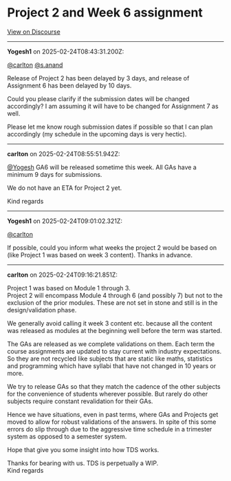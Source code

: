 # Project 2 and Week 6 assignment

[View on Discourse](https://discourse.onlinedegree.iitm.ac.in/t/project-2-and-week-6-assignment/168303)

---
**Yogesh1** on 2025-02-24T08:43:31.200Z:

[@carlton](/u/carlton) [@s.anand](/u/s.anand)

Release of Project 2 has been delayed by 3 days, and release of Assignment 6
has been delayed by 10 days.

Could you please clarify if the submission dates will be changed accordingly?
I am assuming it will have to be changed for Assignment 7 as well.

Please let me know rough submission dates if possible so that I can plan
accordingly (my schedule in the upcoming days is very hectic).



---
**carlton** on 2025-02-24T08:55:51.942Z:

[@Yogesh](/u/yogesh) GA6 will be released sometime this week. All GAs have a
minimum 9 days for submissions.

We do not have an ETA for Project 2 yet.

Kind regards



---
**Yogesh1** on 2025-02-24T09:01:02.321Z:

[@carlton](/u/carlton)

If possible, could you inform what weeks the project 2 would be based on (like
Project 1 was based on week 3 content). Thanks in advance.



---
**carlton** on 2025-02-24T09:16:21.851Z:

Project 1 was based on Module 1 through 3.  
Project 2 will encompass Module 4 through 6 (and possibly 7) but not to the
exclusion of the prior modules. These are not set in stone and still is in the
design/validation phase.

We generally avoid calling it week 3 content etc. because all the content was
released as modules at the beginning well before the term was started.

The GAs are released as we complete validations on them. Each term the course
assignments are updated to stay current with industry expectations. So they
are not recycled like subjects that are static like maths, statistics and
programming which have syllabi that have not changed in 10 years or more.

We try to release GAs so that they match the cadence of the other subjects for
the convenience of students wherever possible. But rarely do other subjects
require constant revalidation for their GAs.

Hence we have situations, even in past terms, where GAs and Projects get moved
to allow for robust validations of the answers. In spite of this some errors
do slip through due to the aggressive time schedule in a trimester system as
opposed to a semester system.

Hope that give you some insight into how TDS works.

Thanks for bearing with us. TDS is perpetually a WIP.  
Kind regards



